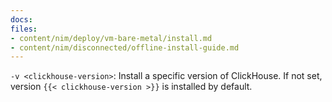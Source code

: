 ```yaml
---
docs:
files:
- content/nim/deploy/vm-bare-metal/install.md
- content/nim/disconnected/offline-install-guide.md
---
```


`-v <clickhouse-version>`: Install a specific version of ClickHouse. If not set, version `{{< clickhouse-version >}}` is installed by default.
